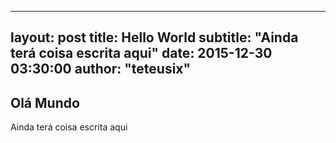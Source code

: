 ﻿---
layout: post
title:  Hello World
subtitle:   "Ainda terá coisa escrita aqui"
date:   2015-12-30 03:30:00
author:     "teteusix"
----

<h2>Olá Mundo</h2>
<p>Ainda terá coisa escrita aqui</p>

